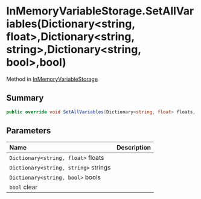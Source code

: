 # InMemoryVariableStorage.SetAllVariables(Dictionary<string, float>,Dictionary<string, string>,Dictionary<string, bool>,bool)

Method in [InMemoryVariableStorage](api/csharp/yarn.unity.inmemoryvariablestorage.md)

## Summary



```csharp
public override void SetAllVariables(Dictionary<string, float> floats, Dictionary<string, string> strings, Dictionary<string, bool> bools, bool clear = true)
```

## Parameters

|Name|Description|
|:---|:---|
|`Dictionary<string, float>` floats||
|`Dictionary<string, string>` strings||
|`Dictionary<string, bool>` bools||
|`bool` clear||

